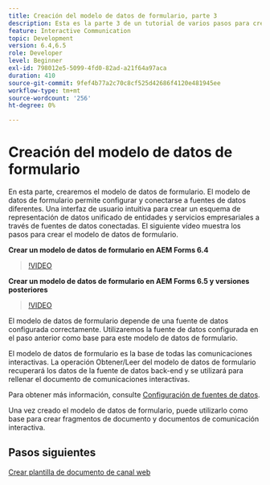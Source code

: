 ```yaml
---
title: Creación del modelo de datos de formulario, parte 3
description: Esta es la parte 3 de un tutorial de varios pasos para crear su primer documento de comunicaciones interactivas. En esta parte, crearemos el modelo de datos de formulario. El modelo de datos de formulario le permite configurar y conectarse a fuentes de datos dispares. Proporciona una interfaz de usuario intuitiva para crear un esquema de representación de datos unificado de entidades y servicios empresariales a través de fuentes de datos conectadas. El siguiente vídeo explica los pasos para crear el modelo de datos de formulario.
feature: Interactive Communication
topic: Development
version: 6.4,6.5
role: Developer
level: Beginner
exl-id: 798012e5-5099-4fd0-82ad-a21f64a97aca
duration: 410
source-git-commit: 9fef4b77a2c70c8cf525d42686f4120e481945ee
workflow-type: tm+mt
source-wordcount: '256'
ht-degree: 0%

---
```


# Creación del modelo de datos de formulario

En esta parte, crearemos el modelo de datos de formulario. El modelo de datos de formulario permite configurar y conectarse a fuentes de datos diferentes. Una interfaz de usuario intuitiva para crear un esquema de representación de datos unificado de entidades y servicios empresariales a través de fuentes de datos conectadas. El siguiente vídeo muestra los pasos para crear el modelo de datos de formulario.

**Crear un modelo de datos de formulario en AEM Forms 6.4**

>[!VIDEO](https://video.tv.adobe.com/v/27763?quality=12&learn=on)

**Crear un modelo de datos de formulario en AEM Forms 6.5 y versiones posteriores**

>[!VIDEO](https://video.tv.adobe.com/v/27765?quality=12&learn=on)

El modelo de datos de formulario depende de una fuente de datos configurada correctamente. Utilizaremos la fuente de datos configurada en el paso anterior como base para este modelo de datos de formulario.

El modelo de datos de formulario es la base de todas las comunicaciones interactivas. La operación Obtener/Leer del modelo de datos de formulario recuperará los datos de la fuente de datos back-end y se utilizará para rellenar el documento de comunicaciones interactivas.

Para obtener más información, consulte [Configuración de fuentes de datos](parttwo.md).

Una vez creado el modelo de datos de formulario, puede utilizarlo como base para crear fragmentos de documento y documentos de comunicación interactiva.

## Pasos siguientes

[Crear plantilla de documento de canal web](./partfour.md)


